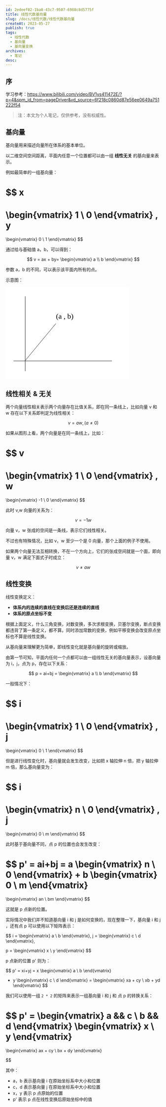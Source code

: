 ```yaml
---
id: 2edeef02-1ba8-43c7-9507-6988c8d5775f
title: 线性代数基向量
slug: /docs/线性代数/线性代数基向量
createAt: 2023-05-27
publish: true
tags:
  - 线性代数
  - 基向量
  - 基向量变换
archives:
  - 笔记
desc:
---
```


## 序

学习参考：https://www.bilibili.com/video/BV1ys411472E/?p=4&spm_id_from=pageDriver&vd_source=6f218c0860d87e56ee0649a751222f54

> 注：本文为个人笔记，仅供参考，没有权威性。

## 基向量

基向量用来描述向量所在体系的基本单位。

以二维空间空间距离，平面内任意一个位置都可以由一组 **线性无关** 的基向量来表示。

例如最简单的一组基向量：

$$
x
=
\begin{vmatrix}
	1 \\
	0
\end{vmatrix}
,
y
=
\begin{vmatrix}
  0 \\
  1
\end{vmatrix}
$$

通过给与基础值 a，b，可以得到：

$$
v = ax + by=
\begin{vmatrix}
	a \\
	b
\end{vmatrix}
$$

参数 a，b 的不同，可以表示该平面内所有的点。

示意图：

<svg style="background:#fff" width="400" height="300" viewBox="0 0 400 300" xmlns="http://www.w3.org/2000/svg">

  <g>
    <title>Layer 1</title>
    <line stroke-linecap="undefined" stroke-linejoin="undefined" id="svg_5" y2="272.11595" x2="63.5" y1="29.5" x1="63.5"
      stroke="#000" fill="none" />
    <line stroke-linecap="undefined" stroke-linejoin="undefined" id="svg_6" y2="239" x2="345.28508" y1="239" x1="25.5"
      stroke="#000" fill="none" />
    <line stroke-linecap="undefined" stroke-linejoin="undefined" id="svg_7" y2="118" x2="163" y1="238.5" x1="63"
      stroke="#000" fill="none" />
    <text xml:space="preserve" text-anchor="start" font-family="Noto Sans JP" font-size="24" id="svg_8" y="101.5"
      x="163.5" stroke-width="0" stroke="#000" fill="#000000">(a , b)</text>
  </g>
</svg>

## 线性相关 & 无关

两个向量线性相关表示两个向量存在比值关系，即在同一条线上，比如向量 v 和 w 存在以下关系即判定为线性相关：

$$
v = aw , (a ≠ 0)
$$

如果从图形上看，两个向量是在同一条线上，比如：

$$
v
=
\begin{vmatrix}
	1 \\
	0
\end{vmatrix}
,
w
=
\begin{vmatrix}
  -1 \\
  0
\end{vmatrix}
$$

此时 v,w 向量的关系为：

$$
v = -1w
$$

向量 v，w 张成的空间是一条线，表示它们线性相关。

不过也有特殊情况，比如 v，w 至少一个是 0 向量，那个上面的例子不使用。

如果两个向量无法互相转换，不在一个方向上，它们的张成空间就是一个面，即向量 v，w 满足下面式子时成立：

$$
v ≠ aw
$$

## 线性变换

线性变换定义：

- **体系内的连续的直线在变换后还是连续的直线**
- **体系的原点坐标不变**

根据上面定义，什么三角变换，对数变换，多次求根变换，贝塞尔变换，断点变换都违背了第一条定义，都不算。同时添加常数的变换，例如平移变换会改变原点坐标也不算是线性变换。

从基向量来理解更为简单，即线性变化就是基向量的旋转或缩放。

由第一节可知，平面内任何一个点都可以由一组线性无关的基向量表示，设基向量为 i，j，点为 p，存在以下关系：

$$
p = ai+bj =
\begin{vmatrix}
	a \\
	b
\end{vmatrix}
$$

一般情况下：

$$
i
=
\begin{vmatrix}
	1 \\
	0
\end{vmatrix}
,
j
=
\begin{vmatrix}
  0 \\
  1
\end{vmatrix}
$$

但是进行线性变化时，基向量就会发生改变，比如把 x 轴拉伸 n 倍，把 y 轴拉伸 m 倍，那么基向量变为：

$$
i
=
\begin{vmatrix}
	n \\
	0
\end{vmatrix}
,
j
=
\begin{vmatrix}
  0 \\
  m
\end{vmatrix}
$$

此时基于基向量不同，点 p 的位置也会发生改变：

$$
p' = ai+bj =
a
\begin{vmatrix}
	n \\
	0
\end{vmatrix}
+
b
\begin{vmatrix}
	0 \\
	m
\end{vmatrix}
=
\begin{vmatrix}
	an \\
	bm
\end{vmatrix}
$$

这就是 p 点新的位置。

实际情况中我们并不知道基向量 i 和 j 是如何变换的，现在整理一下，基向量 i 和 j ，还有点 p 可以使用以下矩阵表示：

$$
i =
\begin{vmatrix}
	a \\
	b
\end{vmatrix},
j =
\begin{vmatrix}
  c \\
  d
\end{vmatrix},

p =
\begin{vmatrix}
  x \\
  y
\end{vmatrix}
$$

p 点新的位置 p' 则为：

$$
p' = xi+yj =
x
\begin{vmatrix}
	a \\
	b
\end{vmatrix}
+ y
\begin{vmatrix}
	c \\
	d
\end{vmatrix}
=
\begin{vmatrix}
	xa + cy \\
	xb + yd
\end{vmatrix}
$$

我们可以使用一组 `2 * 2` 的矩阵来表示一组基向量 i 和 j 和 点 p 的转换关系：

$$
p' =
\begin{vmatrix}
	a && c \\
	b && d
\end{vmatrix}
\begin{vmatrix}
	x \\
	y
\end{vmatrix}
=
\begin{vmatrix}
	ax + cy \\
	bx + dy
\end{vmatrix}


$$

其中：

- a，b 表示基向量 i 在原始坐标系中大小和位置
- c，d 表示基向量 j 在原始坐标系中大小和位置
- x，y 表示 p 点原始的位置
- p' 表示 p 点在线性变换后原始坐标中的值

